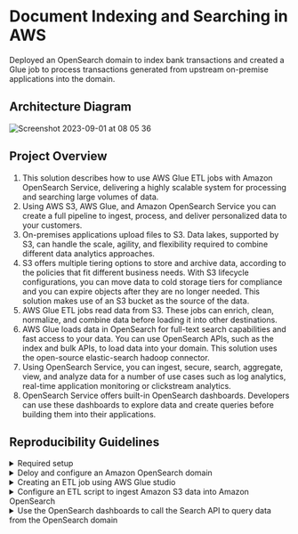 # Document Indexing and Searching in AWS

Deployed an OpenSearch domain to index bank transactions and created a Glue job to process transactions generated from upstream on-premise applications into the domain.

## Architecture Diagram

![Screenshot 2023-09-01 at 08 05 36](https://github.com/martins-jean/Document-Indexing-and-Searching-in-AWS/assets/118685801/80438bf1-262e-43c0-a91c-cb471b8ff669)

## Project Overview

1. This solution describes how to use AWS Glue ETL jobs with Amazon OpenSearch Service, delivering a highly scalable system for processing and searching large volumes of data.
2. Using AWS S3, AWS Glue, and Amazon OpenSearch Service you can create a full pipeline to ingest, process, and deliver personalized data to your customers.
3. On-premises applications upload files to S3. Data lakes, supported by S3, can handle the scale, agility, and flexibility required to combine different data analytics approaches.
4. S3 offers multiple tiering options to store and archive data, according to the policies that fit different business needs. With S3 lifecycle configurations, you can move data to cold storage tiers for compliance and you can expire objects after they are no longer needed. This solution makes use of an S3 bucket as the source of the data.
5. AWS Glue ETL jobs read data from S3. These jobs can enrich, clean, normalize, and combine data before loading it into other destinations.
6. AWS Glue loads data in OpenSearch for full-text search capabilities and fast access to your data. You can use OpenSearch APIs, such as the index and bulk APIs, to load data into your domain. This solution uses the open-source elastic-search hadoop connector.
7. Using OpenSearch Service, you can ingest, secure, search, aggregate, view, and analyze data for a number of use cases such as log analytics, real-time application monitoring or clickstream analytics.
8. OpenSearch Service offers built-in OpenSearch dashboards. Developers can use these dashboards to explore data and create queries before building them into their applications.

## Reproducibility Guidelines

<details>
  <summary>Required setup</summary>
  1. Download the "glue_to_opensearch_job.py" file locally <br>
  2. Create an ingestion bucket in S3, make sure it contains the "elasticsearch-hadoop-7.8.0.jar" file <br>
  3. In the S3 bucket, create an "input/" folder and make sure it contains the "transactions.csv.gz" file <br>
  4. Create an IAM role for AWS Glue named "NewGlueServiceRole" with permissions to access S3 for any sources, targets, scripts and temporary directories <br>
  5. Make sure you create a t3.micro EC2 instance called "SearchInstance" <br>
</details>

<details>
  <summary>Deloy and configure an Amazon OpenSearch domain</summary>
  1. Navigate to the OpenSearch console and click on "create domain", using the following configurations: <br>
  - Domain name: bank-transactions <br>
  - Domain creation method: standard create <br>
  - Templates: dev/test <br>
  - Deployment options: domain without standby <br>
  - Availability zones: 1 AZ <br>
  - Enginer options / version: 7.10 <br>
  - Data nodes / instance type: m5.large.search <br>
  - Number of nodes: 1 <br>
  - Network: public access <br>
  - Master user: create master user <br>
  - Master username: project-user <br>
  - Master password: ProjectUserD777! <br>
  - Access policy: only use fine-grained access control <br>
  - Click create at the bottom of the page to finish this step. <br>
</details>

<details>
  <summary>Creating an ETL job using AWS Glue studio</summary>
  1. Open S3 and click the "elasticsearch-hadoop-7.8.0.jar" checkbox, then click "Copy S3 URI" above it to a local file on your computer. <br>
  2. Click the "input/" folder and "Copy S3 URI" at the top right of the page. <br>
  3. Navigate to AWS Glue Studio and create an ETL job with the following configurations: <br>
  - Create job: Spark script editor <br>
  - Options: upload and edit an existing script <br>
  - File upload: click and upload the .py file in this repository <br>
  - Click create and name the script "bank-transactions-ingestion-job" <br>
  4. Switch to the "Job Details" tab and select the following: <br>
  - IAM role: NewGlueServiceRole <br>
  - Glue version: 2.0 <br>
  - Job bookmark: disable <br>
  - Number of retries: 0 <br>
  - Under Advanced Properties, libraries / dependent JARs path paste the first S3 URI you copied and click save <br>
</details>

<details>
  <summary>Configure an ETL script to ingest Amazon S3 data into Amazon OpenSearch</summary>
  1. Navigate to the OpenSearch Service to verify the domain is now available <br>
  2. Click on the domain, copy and paste the domain endpoint locally <br>
  3. Go back to your Glue job, under Job Details / Job Parameters click add new parameter: <br>
  - Key: --es_endpoint <br>
  - Value: URL of the endpoint you copied <br>
  4. Add another parameter:
  - Key: --es_user <br>
  - Value: project-user <br>
  5. Add another parameter:
  - Key: --es_pass <br>
  - Value: ProjectUserD777! <br>
  6. Add another parameter: <br>
  - Key: --input_bucket <br>
  - Value: the S3 URI yo copied for the ingestion bucket <br>
  7. Click save and run. <br>
  8. Refresh the run details page to check if your run was completed successfully <br>
</details>

<details>
  <summary>Use the OpenSearch dashboards to call the Search API to query data from the OpenSearch domain</summary>
  1. Navigate to the EC2 console and click on instances <br>
  2. Copy the Public IPv4 address of the instance you created earlier and paste it into a new browser tab <br>
  3. Type the word "credit" for example and click search to see the results <br>
  4. Navigate to the OpenSearch console and click on the domain you created <br>
  5. Click on the Kibana URL and enter the credentials you created earlier <br>
  6. Select "explore on my own" <br>
  7. Select private tenant and click confirm <br>
  8. Click "Interact with the Elasticsearch API" <br>
  9. Review the provided query example and click play, this query searches all indexes in your cluster <br>
  10. After GET type: /main-index/_search <br>
  11. Test the query written in the file "test-query.rtf" listed on this repository <br>
  12. Change the query with new keywords related to bank transactions in order to see new results <br>
</details>
